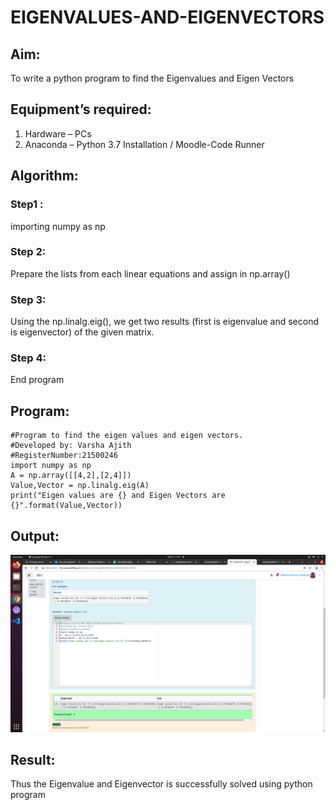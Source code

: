 # EIGENVALUES-AND-EIGENVECTORS
## Aim:
To write a python program to find the Eigenvalues and Eigen Vectors
## Equipment’s required:
1. 	Hardware – PCs
2. 	Anaconda – Python 3.7 Installation / Moodle-Code Runner
## Algorithm:
### Step1 : 
importing numpy as np
### Step 2: 
Prepare the lists from each linear equations and assign in np.array()
### Step 3: 
Using the np.linalg.eig(),  we get two results (first is eigenvalue and second is eigenvector) of the given matrix.
### Step 4: 
End program

## Program:
```
#Program to find the eigen values and eigen vectors.
#Developed by: Varsha Ajith
#RegisterNumber:21500246
import numpy as np
A = np.array([[4,2],[2,4]])
Value,Vector = np.linalg.eig(A)
print("Eigen values are {} and Eigen Vectors are {}".format(Value,Vector))
```
## Output:
![output](.//a1.png)
## Result:
Thus the Eigenvalue and Eigenvector is successfully solved using python program
